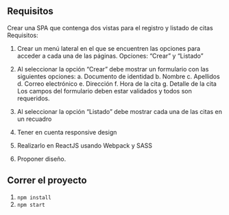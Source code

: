 ## Requisitos

Crear una SPA que contenga dos vistas para el registro y listado de citas
Requisitos:

1.	Crear un menú lateral en el que se encuentren las opciones para acceder a cada una de las páginas. Opciones: “Crear” y “Listado”

2.	Al seleccionar la opción “Crear” debe mostrar un formulario con las siguientes opciones:
a.	Documento de identidad
b.	Nombre
c.	Apellidos
d.	Correo electrónico
e.	Dirección
f.	Hora de la cita
g.	Detalle de la cita
Los campos del formulario deben estar validados y todos son requeridos.

3.	Al seleccionar la opción “Listado” debe mostrar cada una de las citas en un recuadro

4.	Tener en cuenta responsive design

5.	Realizarlo en ReactJS usando Webpack y SASS

6.	Proponer diseño.


## Correr el proyecto

1. `npm install`
2. `npm start` 